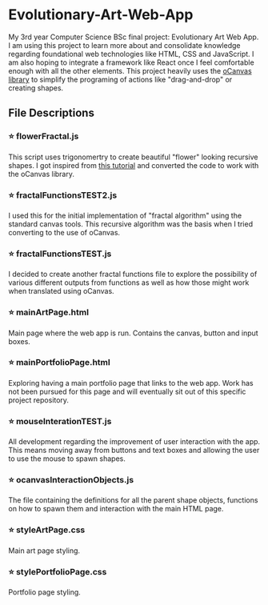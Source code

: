 # Evolutionary-Art-Web-App

My 3rd year Computer Science BSc final project: Evolutionary Art Web App. I am using this project to learn more about and consolidate knowledge regarding foundational web technologies like HTML, CSS and JavaScript. I am also hoping to integrate a framework like React once I feel comfortable enough with all the other elements. This project heavily uses the [oCanvas library](http://ocanvas.org/) to simplify the programing of actions like "drag-and-drop" or creating shapes.

## File Descriptions

### ⭐ flowerFractal.js

This script uses trigonomertry to create beautiful "flower" looking recursive shapes. I got inspired from [this tutorial](https://www.youtube.com/watch?v=ymmtEgp0Tuc&t=2s&ab_channel=Frankslaboratory) and converted the code to work with the oCanvas library.

### ⭐ fractalFunctionsTEST2.js

I used this for the initial implementation of "fractal algorithm" using the standard canvas tools. This recursive algorithm was the basis when I tried converting to the use of oCanvas.

### ⭐ fractalFunctionsTEST.js

I decided to create another fractal functions file to explore the possibility of various different outputs from functions as well as how those might work when translated using oCanvas.

### ⭐ mainArtPage.html

Main page where the web app is run. Contains the canvas, button and input boxes.

### ⭐ mainPortfolioPage.html

Exploring having a main portfolio page that links to the web app. Work has not been pursued for this page and will eventually sit out of this specific project repository.

### ⭐ mouseInterationTEST.js

All development regarding the improvement of user interaction with the app. This means moving away from buttons and text boxes and allowing the user to use the mouse to spawn shapes.

### ⭐ ocanvasInteractionObjects.js

The file containing the definitions for all the parent shape objects, functions on how to spawn them and interaction with the main HTML page.

### ⭐ styleArtPage.css

Main art page styling.

### ⭐ stylePortfolioPage.css

Portfolio page styling.
